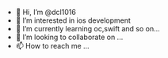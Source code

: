 - 👋 Hi, I’m @dcl1016
- 👀 I’m interested in ios development
- 🌱 I’m currently learning oc,swift and so on...
- 💞️ I’m looking to collaborate on ...
- 📫 How to reach me ...

<!---
dcl1016/dcl1016 is a ✨ special ✨ repository because its `README.md` (this file) appears on your GitHub profile.
You can click the Preview link to take a look at your changes.
--->
